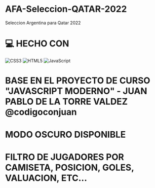 # AFA-Seleccion-QATAR-2022
Seleccion Argentina para Qatar 2022

# 💻 HECHO CON
![CSS3](https://img.shields.io/badge/css3-%231572B6.svg?style=for-the-badge&logo=css3&logoColor=white) ![HTML5](https://img.shields.io/badge/html5-%23E34F26.svg?style=for-the-badge&logo=html5&logoColor=white) ![JavaScript](https://img.shields.io/badge/javascript-%23323330.svg?style=for-the-badge&logo=javascript&logoColor=%23F7DF1E) 

# BASE EN EL PROYECTO DE CURSO "JAVASCRIPT MODERNO" - JUAN PABLO DE LA TORRE VALDEZ @codigoconjuan

# MODO OSCURO DISPONIBLE

# FILTRO DE JUGADORES POR CAMISETA, POSICION, GOLES, VALUACION, ETC...


